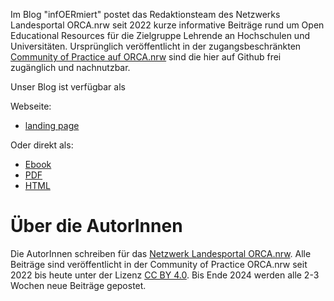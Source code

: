 Im Blog "infOERmiert" postet das Redaktionsteam des Netzwerks Landesportal ORCA.nrw seit 2022 kurze informative Beiträge rund um Open Educational Resources für die Zielgruppe Lehrende an Hochschulen und Universitäten. Ursprünglich veröffentlicht in der zugangsbeschränkten <a href="https://www.orca.nrw/lehrende/hd-dh/community-of-practice" target="_blank">Community of Practice auf ORCA.nrw</a> sind die hier auf Github frei zugänglich und nachnutzbar.

Unser Blog ist verfügbar als

Webseite:
* [landing page](https://lindahalm-hsbi.github.io/infOERmiert/)

Oder direkt als:
* [Ebook](https://lindahalm-hsbi.github.io/testoer/infOERmiert.epub)
* [PDF](https://lindahalm-hsbi.github.io/testoer/infOERmiert.pdf)
* [HTML](https://lindahalm-hsbi.github.io/testoer/infOERmiert.html)

# Über die AutorInnen
Die AutorInnen schreiben für das <a href="http://www.orca.nrw/ueber-uns/netzwerk" target="_blank">Netzwerk Landesportal ORCA.nrw</a>. Alle Beiträge sind veröffentlicht in der Community of Practice ORCA.nrw seit 2022 bis heute unter der Lizenz <a href="https://creativecommons.org/licenses/by/4.0/" target="_blank">CC BY 4.0</a>. 
Bis Ende 2024 werden alle 2-3 Wochen neue Beiträge gepostet.
